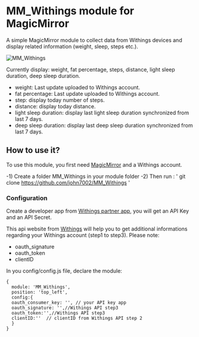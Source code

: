 # MM_Withings module for MagicMirror

A simple MagicMirror module to collect data from Withings devices and display related information (weight, sleep, steps etc.).

![MM_Withings ](https://github.com/john7002/MM_Withings/blob/master/.ressources/module_preview.png)    

Currently display: weight, fat percentage, steps, distance, light sleep duration, deep sleep duration.

- weight: Last update uploaded to Withings account.
- fat percentage: Last update uploaded to Withings account.
- step: display today number of steps.
- distance: display today distance.
- light sleep duration: display last light sleep duration synchronized from last 7 days.
- deep sleep duration: display last deep sleep duration synchronized from last 7 days.

## How to use it?                                                                                                                                           

To use this module, you first need [MagicMirror](https://github.com/MichMich/MagicMirror) and a Withings account.

-1) Create a folder MM_Withings in your module folder
-2) Then run : ' git clone https://github.com/john7002/MM_Withings '

### Configuration
Create a developer app from [Withings partner app](http://oauth.withings.com/partner/dashboard), you will get an API Key and an API Secret.
	
This api website from [Withings](http://oauth.withings.com/api) will help you to get additional informations regarding your Withings account (step1 to step3). Please note:
- oauth_signature
- oauth_token
- clientID
		
In you config/config.js file, declare the module:
```
{                                                                                                                                                   
  module: 'MM_Withings',                                                                                                                          
  position: 'top_left',                                                               
  config:{                                                                                                                                   
  oauth_consumer_key: '', // your API key app
  oauth_signature: '',//Withings API step3
  oauth_token:'',//Withings API step3
  clientID:''  // clientID from Withings API step 2   																                                       															                                                                              
  }                                                                                                                                           
}                
```
